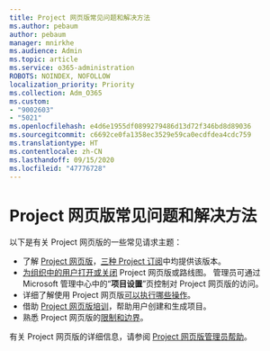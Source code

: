 ```yaml
---
title: Project 网页版常见问题和解决方法
ms.author: pebaum
author: pebaum
manager: mnirkhe
ms.audience: Admin
ms.topic: article
ms.service: o365-administration
ROBOTS: NOINDEX, NOFOLLOW
localization_priority: Priority
ms.collection: Adm_O365
ms.custom:
- "9002603"
- "5021"
ms.openlocfilehash: e4d6e1955df0899279486d13d72f346bd8d89036
ms.sourcegitcommit: c6692ce0fa1358ec3529e59ca0ecdfdea4cdc759
ms.translationtype: HT
ms.contentlocale: zh-CN
ms.lasthandoff: 09/15/2020
ms.locfileid: "47776728"
---
```

# <a name="project-for-the-web-common-issues-and-resolutions"></a>Project 网页版常见问题和解决方法

以下是有关 Project 网页版的一些常见请求主题：

- 了解 [Project 网页版](https://support.microsoft.com/zh-CN/office/what-is-project-for-the-web-c19b2421-3c9d-4037-97c6-f66b6e1d2eb5)，[三种 Project 订阅](https://products.office.com/project/compare-microsoft-project-management-software)中均提供该版本。
- [为组织中的用户打开或关闭](https://docs.microsoft.com/project-for-the-web/turn-project-for-the-web-off) Project 网页版或路线图。 管理员可通过 Microsoft 管理中心中的“**项目设置**”页控制对 Project 网页版的访问。
- 详细了解使用 Project 网页版[可以执行哪些操作](https://support.office.com/article/what-can-you-do-with-project-for-the-web-b30f5442-be5f-43d2-9072-c95bff778ea1)。
- 借助 [Project 网页版培训](https://support.office.com/article/get-started-with-project-for-the-web-50bf3e29-0f0d-4b7a-9d2c-7c78389b67ad)，帮助用户创建和生成项目。
- 熟悉 Project 网页版的[限制和边界](https://docs.microsoft.com/project-for-the-web/project-for-the-web-limits-and-boundaries)。

有关 Project 网页版的详细信息，请参阅 [Project 网页版管理员帮助](https://docs.microsoft.com/project-for-the-web/projectforweb-admin-home)。
